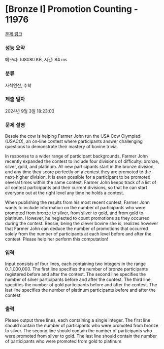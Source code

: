 # [Bronze I] Promotion Counting - 11976 

[문제 링크](https://www.acmicpc.net/problem/11976) 

### 성능 요약

메모리: 108080 KB, 시간: 84 ms

### 분류

사칙연산, 수학

### 제출 일자

2024년 9월 3일 18:23:03

### 문제 설명

<p>Bessie the cow is helping Farmer John run the USA Cow Olympiad (USACO), an on-line contest where participants answer challenging questions to demonstrate their mastery of bovine trivia.</p>

<p>In response to a wider range of participant backgrounds, Farmer John recently expanded the contest to include four divisions of difficulty: bronze, silver, gold, and platinum. All new participants start in the bronze division, and any time they score perfectly on a contest they are promoted to the next-higher division. It is even possible for a participant to be promoted several times within the same contest. Farmer John keeps track of a list of all contest participants and their current divisions, so that he can start everyone out at the right level any time he holds a contest.</p>

<p>When publishing the results from his most recent contest, Farmer John wants to include information on the number of participants who were promoted from bronze to silver, from silver to gold, and from gold to platinum. However, he neglected to count promotions as they occurred during the contest. Bessie, being the clever bovine she is, realizes however that Farmer John can deduce the number of promotions that occurred solely from the number of participants at each level before and after the contest. Please help her perform this computation!</p>

### 입력 

 <p>Input consists of four lines, each containing two integers in the range 0..1,000,000. The first line specifies the number of bronze participants registered before and after the contest. The second line specifies the number of silver participants before and after the contest. The third line specifies the number of gold participants before and after the contest. The last line specifies the number of platinum participants before and after the contest.</p>

### 출력 

 <p>Please output three lines, each containing a single integer. The first line should contain the number of participants who were promoted from bronze to silver. The second line should contain the number of participants who were promoted from silver to gold. The last line should contain the number of participants who were promoted from gold to platinum.</p>

